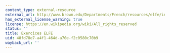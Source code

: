 ```yaml
---
content_type: external-resource
external_url: http://www.brown.edu/Departments/French/resources/elfe/index.php
has_external_license_warning: true
license: https://en.wikipedia.org/wiki/All_rights_reserved
status: ''
title: Exercices ELFE
uid: 48fd78e7-a4f1-464d-a70e-f2c0580c70b9
wayback_url: ''
---
```

